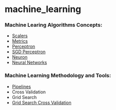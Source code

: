 # machine_learning
### Machine Learing Algorithms Concepts:
  * [Scalers](https://github.com/CatalaniCD/machine_learning/blob/main/scalers.py)
  * [Metrics](https://github.com/CatalaniCD/machine_learning/blob/main/under_dev.py)
  * [Perceptron](https://github.com/CatalaniCD/machine_learning/blob/main/perceptron.py)
  * [SGD Perceptron](https://github.com/CatalaniCD/machine_learning/blob/main/perceptron_sgd.py)
  * [Neuron](https://github.com/CatalaniCD/machine_learning/blob/main/neuron.py)
  * [Neural Networks](https://github.com/CatalaniCD/machine_learning/blob/main/under_dev.py)
  
### Machine Learning Methodology and Tools:
  
  * [Pipelines](https://github.com/CatalaniCD/machine_learning/blob/main/pipeline.py)
  * Cross Validation
  * Grid Search
  * [Grid Search Cross Validation](https://github.com/CatalaniCD/machine_learning/blob/main/grid_search_cross_validation.py)
